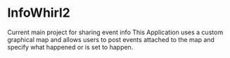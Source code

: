 # InfoWhirl2
Current main project for sharing event info
This Application uses a custom graphical map and allows users to post events attached to the map and specify what happened or is set to happen. 
